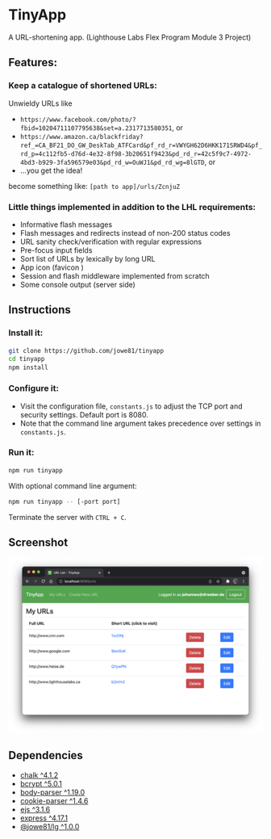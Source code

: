 # TinyApp

A URL-shortening app. 
(Lighthouse Labs Flex Program Module 3 Project)

## Features:

### Keep a catalogue of shortened URLs:
Unwieldy URLs like
* ```https://www.facebook.com/photo/?fbid=10204711107795638&set=a.2317713580351```, or
* ```https://www.amazon.ca/blackfriday?ref_=CA_BF21_DO_GW_DeskTab_ATFCard&pf_rd_r=VWYGH62D6HKK171SRWD4&pf_rd_p=4c112fb5-d76d-4e32-8f98-3b20651f9423&pd_rd_r=42c5f9c7-4972-4bd3-b929-3fa596579e03&pd_rd_w=OuWJ1&pd_rd_wg=8lGTD```, or
* ...you get the idea!

become something like: ```[path to app]/urls/ZcnjuZ```

### Little things implemented in addition to the LHL requirements:
* Informative flash messages
* Flash messages and redirects instead of non-200 status codes
* URL sanity check/verification with regular expressions
* Pre-focus input fields
* Sort list of URLs by lexically by long URL 
* App icon (favicon )
* Session and flash middleware implemented from scratch
* Some console output (server side)

## Instructions
### Install it:
```bash
git clone https://github.com/jowe81/tinyapp
cd tinyapp
npm install
```
### Configure it:
* Visit the configuration file, ```constants.js``` to adjust the TCP port and security settings. Default port is 8080.
* Note that the command line argument takes precedence over settings in ```constants.js```.

### Run it:
```bash
npm run tinyapp
```
With optional command line argument:
```bash
npm run tinyapp -- [-port port]
```
Terminate the server with `CTRL + C`.

## Screenshot
![tinyapp-screen-shot.png](./tinyapp-screen-shot.png)

## Dependencies
* [chalk ^4.1.2](https://www.npmjs.com/package/chalk)
* [bcrypt ^5.0.1](https://www.npmjs.com/package/bcrypt)
* [body-parser ^1.19.0](https://www.npmjs.com/package/body-parser)    
* [cookie-parser ^1.4.6](https://www.npmjs.com/package/cookie-parser)
* [ejs ^3.1.6](https://www.npmjs.com/package/ejs)
* [express ^4.17.1](https://www.npmjs.com/package/express)
* [@jowe81/lg ^1.0.0](https://www.npmjs.com/package/@jowe81/lg)
